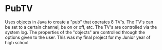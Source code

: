 # PubTV
Uses objects in Java to create a "pub" that operates 8 TV's. The TV's can be set to a certain channel, be on or off, etc. 
The TV's are controlled via the system log. The properties of the "objects" are controlled through the options given to the user.
This was my final project for my Junior year of high school.

